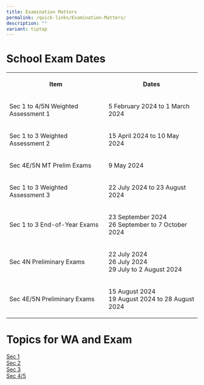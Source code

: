 ```yaml
---
title: Examination Matters
permalink: /quick-links/Examination-Matters/
description: ""
variant: tiptap
---
```

<h1>School Exam Dates</h1>
<table>
<tbody>
<tr>
<th rowspan="1" colspan="1">
<p>Item</p>
</th>
<th rowspan="1" colspan="1">
<p>Dates</p>
</th>
</tr>
<tr>
<td rowspan="1" colspan="1">
<p>Sec 1 to 4/5N Weighted Assessment 1</p>
</td>
<td rowspan="1" colspan="1">
<p>5 February 2024 to 1 March 2024</p>
</td>
</tr>
<tr>
<td rowspan="1" colspan="1">
<p>Sec 1 to 3 Weighted Assessment 2</p>
</td>
<td rowspan="1" colspan="1">
<p>15 April 2024 to 10 May 2024</p>
</td>
</tr>
<tr>
<td rowspan="1" colspan="1">
<p>Sec 4E/5N MT Prelim Exams</p>
</td>
<td rowspan="1" colspan="1">
<p>9 May 2024</p>
</td>
</tr>
<tr>
<td rowspan="1" colspan="1">
<p>Sec 1 to 3 Weighted Assessment 3</p>
</td>
<td rowspan="1" colspan="1">
<p>22 July 2024 to 23 August 2024</p>
</td>
</tr>
<tr>
<td rowspan="1" colspan="1">
<p>Sec 1 to 3 End-of-Year Exams</p>
</td>
<td rowspan="1" colspan="1">
<p>23 September 2024
<br>26 September to 7 October 2024</p>
</td>
</tr>
<tr>
<td rowspan="1" colspan="1">
<p>Sec 4N Preliminary Exams</p>
</td>
<td rowspan="1" colspan="1">
<p>22 July 2024
<br>26 July 2024
<br>29 July to 2 August 2024</p>
</td>
</tr>
<tr>
<td rowspan="1" colspan="1">
<p>Sec 4E/5N Preliminary Exams</p>
</td>
<td rowspan="1" colspan="1">
<p>15 August 2024
<br>19 August 2024 to 28 August 2024</p>
</td>
</tr>
</tbody>
</table>
<h1>Topics for WA and Exam</h1>
<p><a href="/files/Exam matters/Sec_1_Topics_tested_for_WA_and_exams_ab210324.pdf" rel="noopener noreferrer nofollow" target="_blank">Sec 1</a> 
<br><a href="/files/Exam matters/Sec_2_Topics_tested_for_WA_and_exams_ab210324.pdf" rel="noopener noreferrer nofollow" target="_blank">Sec 2</a> 
<br><a href="/files/Exam matters/Sec_3_Topics_tested_for_WA_and_exams_a220224.pdf" rel="noopener noreferrer nofollow" target="_blank">Sec 3</a> 
<br><a href="/files/Exam matters/Sec_4_5_Topics_tested_for_WA_and_exams_a220224.pdf" rel="noopener noreferrer nofollow" target="_blank">Sec 4/5</a> 
<br>
</p>